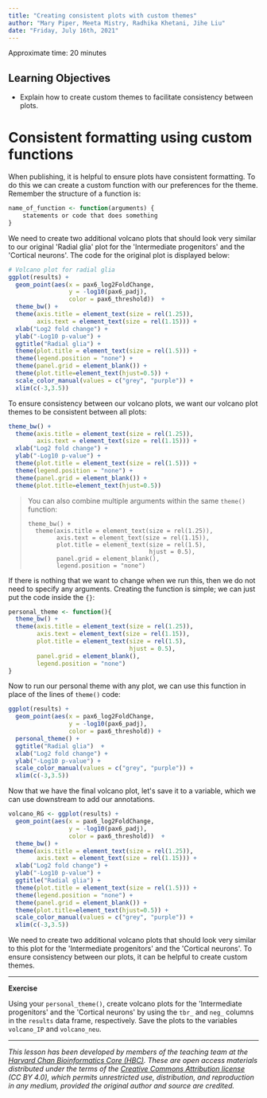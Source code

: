 ```yaml
---
title: "Creating consistent plots with custom themes"
author: "Mary Piper, Meeta Mistry, Radhika Khetani, Jihe Liu"
date: "Friday, July 16th, 2021"
---
```


Approximate time: 20 minutes

## Learning Objectives 

* Explain how to create custom themes to facilitate consistency between plots.

# Consistent formatting using custom functions

When publishing, it is helpful to ensure plots have consistent formatting. To do this we can create a custom function with our preferences for the theme. Remember the structure of a function is:

```r
name_of_function <- function(arguments) {
    statements or code that does something
}
```

We need to create two additional volcano plots that should look very similar to our original 'Radial glia' plot for the 'Intermediate progenitors' and the 'Cortical neurons'. The code for the original plot is displayed below:

```r
# Volcano plot for radial glia
ggplot(results) +
  geom_point(aes(x = pax6_log2FoldChange, 
                 y = -log10(pax6_padj), 
                 color = pax6_threshold))  +
  theme_bw() +
  theme(axis.title = element_text(size = rel(1.25)),
        axis.text = element_text(size = rel(1.15))) +
  xlab("Log2 fold change") + 
  ylab("-Log10 p-value") +
  ggtitle("Radial glia") +
  theme(plot.title = element_text(size = rel(1.5))) +
  theme(legend.position = "none") +
  theme(panel.grid = element_blank()) +
  theme(plot.title=element_text(hjust=0.5)) +
  scale_color_manual(values = c("grey", "purple")) +
  xlim(c(-3,3.5))
```


To ensure consistency between our volcano plots, we want our volcano plot themes to be consistent between all plots:

```r
theme_bw() +
  theme(axis.title = element_text(size = rel(1.25)),
        axis.text = element_text(size = rel(1.15))) +
  xlab("Log2 fold change") + 
  ylab("-Log10 p-value") +
  theme(plot.title = element_text(size = rel(1.5))) +
  theme(legend.position = "none") +
  theme(panel.grid = element_blank()) +
  theme(plot.title=element_text(hjust=0.5))
```

> You can also combine multiple arguments within the same `theme()` function:
>
> ```
> theme_bw() +
>   theme(axis.title = element_text(size = rel(1.25)),
>         axis.text = element_text(size = rel(1.15)),
>         plot.title = element_text(size = rel(1.5),
>                                   hjust = 0.5),
>         panel.grid = element_blank(),
>         legend.position = "none")
> ```

If there is nothing that we want to change when we run this, then we do not need to specify any arguments. Creating the function is simple; we can just put the code inside the `{}`:

```r
personal_theme <- function(){ 
  theme_bw() +
  theme(axis.title = element_text(size = rel(1.25)),
        axis.text = element_text(size = rel(1.15)),
        plot.title = element_text(size = rel(1.5),
                                  hjust = 0.5),
        panel.grid = element_blank(),
        legend.position = "none")
}
```

Now to run our personal theme with any plot, we can use this function in place of the lines of `theme()` code:

```r
ggplot(results) +
  geom_point(aes(x = pax6_log2FoldChange, 
                 y = -log10(pax6_padj), 
                 color = pax6_threshold)) +
  personal_theme() +
  ggtitle("Radial glia")  +
  xlab("Log2 fold change") + 
  ylab("-Log10 p-value") +
  scale_color_manual(values = c("grey", "purple")) +
  xlim(c(-3,3.5))
```

Now that we have the final volcano plot, let's save it to a variable, which we can use downstream to add our annotations.

```r
volcano_RG <- ggplot(results) +
  geom_point(aes(x = pax6_log2FoldChange, 
                 y = -log10(pax6_padj), 
                 color = pax6_threshold))  +
  theme_bw() +
  theme(axis.title = element_text(size = rel(1.25)),
        axis.text = element_text(size = rel(1.15))) +
  xlab("Log2 fold change") + 
  ylab("-Log10 p-value") +
  ggtitle("Radial glia") +
  theme(plot.title = element_text(size = rel(1.5))) +
  theme(legend.position = "none") +
  theme(panel.grid = element_blank()) +
  theme(plot.title=element_text(hjust=0.5)) +
  scale_color_manual(values = c("grey", "purple")) +
  xlim(c(-3,3.5))
```

We need to create two additional volcano plots that should look very similar to this plot for the 'Intermediate progenitors' and the 'Cortical neurons'. To ensure consistency between our plots, it can be helpful to create custom themes.

***

**Exercise**

Using your `personal_theme()`, create volcano plots for the 'Intermediate progenitors' and the 'Cortical neurons' by using the `tbr_` and `neg_` columns in the `results` data frame, respectively. Save the plots to the variables `volcano_IP` and `volcano_neu`.

---
*This lesson has been developed by members of the teaching team at the [Harvard Chan Bioinformatics Core (HBC)](http://bioinformatics.sph.harvard.edu/). These are open access materials distributed under the terms of the [Creative Commons Attribution license](https://creativecommons.org/licenses/by/4.0/) (CC BY 4.0), which permits unrestricted use, distribution, and reproduction in any medium, provided the original author and source are credited.*
